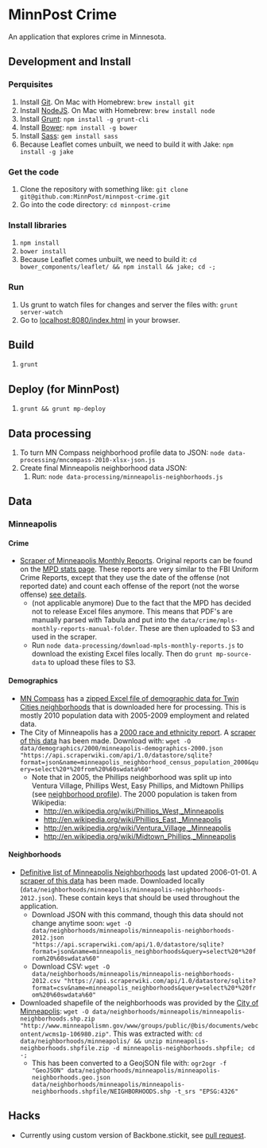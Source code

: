 # MinnPost Crime

An application that explores crime in Minnesota.

## Development and Install

### Perquisites

1. Install [Git](http://git-scm.com/).  On Mac with Homebrew: `brew install git`
1. Install [NodeJS](http://nodejs.org/).  On Mac with Homebrew: `brew install node`
1. Install [Grunt](http://gruntjs.com/): `npm install -g grunt-cli`
1. Install [Bower](http://bower.io/): `npm install -g bower`
1. Install [Sass](http://sass-lang.com/): `gem install sass`
1. Because Leaflet comes unbuilt, we need to build it with Jake: `npm install -g jake`

### Get the code

1. Clone the repository with something like: `git clone git@github.com:MinnPost/minnpost-crime.git`
1. Go into the code directory: `cd minnpost-crime`

### Install libraries

1. `npm install`
1. `bower install`
1. Because Leaflet comes unbuilt, we need to build it: `cd bower_components/leaflet/ && npm install && jake; cd -;`

### Run

1. Us grunt to watch files for changes and server the files with: `grunt server-watch`
1. Go to [localhost:8080/index.html](http://localhost:8899/index.html) in your browser.

## Build

1. `grunt`

## Deploy (for MinnPost)

1. `grunt && grunt mp-deploy`

## Data processing

1. To turn MN Compass neighborhood profile data to JSON: `node data-processing/mncompass-2010-xlsx-json.js`
1. Create final Minneapolis neighborhood data JSON:
    1. Run: `node data-processing/minneapolis-neighborhoods.js`

## Data

### Minneapolis

#### Crime

* [Scraper of Minneapolis Monthly Reports](https://scraperwiki.com/scrapers/minneapolis_aggregate_crime_data/).  Original reports can be found on the [MPD stats page](http://www.minneapolismn.gov/police/statistics/crime-statistics_codefor_statistics).  These reports are very similar to the FBI Uniform Crime Reports, except that they use the date of the offense (not reported date) and count each offense of the report (not the worse offense) [see details](http://www.minneapolismn.gov/police/statistics/police_crime-statistics_understanding-codefor).
    * (not applicable anymore) Due to the fact that the MPD has decided not to release Excel files anymore.  This means that PDF's are manually parsed with Tabula and put into the `data/crime/mpls-monthly-reports-manual-folder`.  These are then uploaded to S3 and used in the scraper.
    * Run `node data-processing/download-mpls-monthly-reports.js` to download the existing Excel files locally.  Then do `grunt mp-source-data` to upload these files to S3.

#### Demographics

* [MN Compass](http://www.mncompass.org/twincities/neighborhoods.php) has a [zipped Excel file of demographic data for Twin Cities neighborhoods](http://www.mncompass.org/_data/neighborhood-profiles/mnc-2011-neighborhood-profiles-alldata-no-suppression-r2.zip) that is downloaded here for processing.  This is mostly 2010 population data with 2005-2009 employment and related data.
* The City of Minneapolis has a [2000 race and ethnicity report](http://www.ci.minneapolis.mn.us/census/2000/census_2000-race-and-ethnicity-by-neighborhood).  A [scraper of this data](https://scraperwiki.com/scrapers/minneapolis_neighborhood_census_population_2000/) has been made.  Download with: `wget -O data/demographics/2000/minneapolis-demographics-2000.json "https://api.scraperwiki.com/api/1.0/datastore/sqlite?format=json&name=minneapolis_neighborhood_census_population_2000&query=select%20*%20from%20%60swdata%60"`
   * Note that in 2005, the Phillips neighborhood was split up into Ventura Village, Phillips West, Easy Phillips, and Midtown Phillips (see [neighborhood profile](http://www.minneapolismn.gov/ward6/neighborhoods/council_ward6_phillipswest)).  The 2000 population is taken from Wikipedia:
       * http://en.wikipedia.org/wiki/Phillips_West,_Minneapolis
       * http://en.wikipedia.org/wiki/Phillips_East,_Minneapolis
       * http://en.wikipedia.org/wiki/Ventura_Village,_Minneapolis
       * http://en.wikipedia.org/wiki/Midtown_Phillips,_Minneapolis

#### Neighborhoods

* [Definitive list of Minneapolis Neighborhoods](http://www.minneapolismn.gov/maps/neighborhoods) last updated 2006-01-01.  A [scraper of this data](https://scraperwiki.com/scrapers/minneapolis_neighborhoods/) has been made.  Downloaded locally (```data/neighborhoods/minneapolis/minneapolis-neighborhoods-2012.json```).  These contain keys that should be used throughout the application.
   * Download JSON with this command, though this data should not change anytime soon: `wget -O data/neighborhoods/minneapolis/minneapolis-neighborhoods-2012.json "https://api.scraperwiki.com/api/1.0/datastore/sqlite?format=json&name=minneapolis_neighborhoods&query=select%20*%20from%20%60swdata%60"`
   * Download CSV: `wget -O data/neighborhoods/minneapolis/minneapolis-neighborhoods-2012.csv "https://api.scraperwiki.com/api/1.0/datastore/sqlite?format=csv&name=minneapolis_neighborhoods&query=select%20*%20from%20%60swdata%60"`
* Downloaded shapefile of the neighborhoods was provided by the [City of Minneapolis](http://www.minneapolismn.gov/maps/about_maps_public-maps-links): `wget -O data/neighborhoods/minneapolis/minneapolis-neighborhoods.shp.zip "http://www.minneapolismn.gov/www/groups/public/@bis/documents/webcontent/wcms1p-106980.zip"`.  This was extracted with: `cd data/neighborhoods/minneapolis/ && unzip minneapolis-neighborhoods.shpfile.zip -d minneapolis-neighborhoods.shpfile; cd -;`
   * This has been converted to a GeojSON file with: `ogr2ogr -f "GeoJSON" data/neighborhoods/minneapolis/minneapolis-neighborhoods.geo.json data/neighborhoods/minneapolis/minneapolis-neighborhoods.shpfile/NEIGHBORHOODS.shp -t_srs "EPSG:4326"`

## Hacks

* Currently using custom version of Backbone.stickit, see [pull request](https://github.com/NYTimes/backbone.stickit/pull/122).